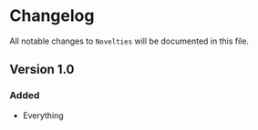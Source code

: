 # Changelog

All notable changes to `Novelties` will be documented in this file.

## Version 1.0

### Added
- Everything

